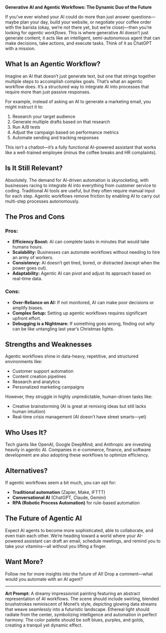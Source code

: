 **Generative AI and Agentic Workflows: The Dynamic Duo of the Future**

If you've ever wished your AI could do more than just answer questions—maybe plan your day, build your website, or negotiate your coffee order with the barista (okay, we’re not there yet, but we’re close)—then you’re looking for *agentic workflows*. This is where generative AI doesn’t just generate content; it acts like an intelligent, semi-autonomous agent that can make decisions, take actions, and execute tasks. Think of it as ChatGPT with a mission.

## What Is an Agentic Workflow?

Imagine an AI that doesn’t just generate text, but one that strings together multiple steps to accomplish complex goals. That’s what an agentic workflow does. It’s a structured way to integrate AI into processes that require more than just passive responses.

For example, instead of asking an AI to generate a marketing email, you might instruct it to:

1. Research your target audience
2. Generate multiple drafts based on that research
3. Run A/B tests
4. Adjust the campaign based on performance metrics
5. Automate sending and tracking responses

This isn’t a chatbot—it’s a fully functional AI-powered assistant that works like a well-trained employee (minus the coffee breaks and HR complaints).

## Is It Still Relevant?

Absolutely. The demand for AI-driven automation is skyrocketing, with businesses racing to integrate AI into everything from customer service to coding. Traditional AI tools are useful, but they often require manual input for each step. Agentic workflows remove friction by enabling AI to carry out multi-step processes autonomously.

## The Pros and Cons

### **Pros:**
- **Efficiency Boost:** AI can complete tasks in minutes that would take humans hours.
- **Scalability:** Businesses can automate workflows without needing to hire an army of workers.
- **Consistency:** AI doesn’t get tired, bored, or distracted (except when the power goes out).
- **Adaptability:** Agentic AI can pivot and adjust its approach based on real-time data.

### **Cons:**
- **Over-Reliance on AI:** If not monitored, AI can make poor decisions or amplify biases.
- **Complex Setup:** Setting up agentic workflows requires significant upfront effort.
- **Debugging is a Nightmare:** If something goes wrong, finding out *why* can be like untangling last year’s Christmas lights.

## Strengths and Weaknesses

Agentic workflows shine in data-heavy, repetitive, and structured environments like:
- Customer support automation
- Content creation pipelines
- Research and analytics
- Personalized marketing campaigns

However, they struggle in highly unpredictable, human-driven tasks like:
- Creative brainstorming (AI is great at remixing ideas but still lacks human intuition)
- Real-time crisis management (AI doesn’t have street smarts—yet)

## Who Uses It?

Tech giants like OpenAI, Google DeepMind, and Anthropic are investing heavily in agentic AI. Companies in e-commerce, finance, and software development are also adopting these workflows to optimize efficiency.

## Alternatives?

If agentic workflows seem a bit much, you can opt for:
- **Traditional automation** (Zapier, Make, IFTTT)
- **Conversational AI** (ChatGPT, Claude, Gemini)
- **RPA (Robotic Process Automation)** for rule-based automation

## The Future of Agentic AI

Expect AI agents to become more sophisticated, able to collaborate, and even train each other. We’re heading toward a world where your AI-powered assistant can draft an email, schedule meetings, and remind you to take your vitamins—all without you lifting a finger.

## Want More?

Follow me for more insights into the future of AI! Drop a comment—what would you automate with an AI agent?

---

**Art Prompt:**
A dreamy impressionist painting featuring an abstract representation of AI workflows. The scene should include swirling, blended brushstrokes reminiscent of Monet’s style, depicting glowing data streams that weave seamlessly into a futuristic landscape. Ethereal light should radiate from the center, symbolizing intelligence and automation in perfect harmony. The color palette should be soft blues, purples, and golds, creating a tranquil yet dynamic effect.

